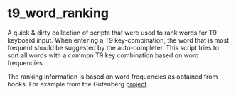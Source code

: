 # t9_word_ranking

A quick & dirty collection of scripts that were used to rank words for T9 keyboard input. When entering a T9 key-combination, the word that is most frequent should be suggested by the auto-completer. This script tries to sort all words with a common T9 key combination based on word frequencies.

The ranking information is based on word frequencies as obtained from books. For example from the Gutenberg [project](https://www.gutenberg.org/).
